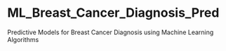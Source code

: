 # ML_Breast_Cancer_Diagnosis_Pred
Predictive Models for Breast Cancer Diagnosis using Machine Learning Algorithms
